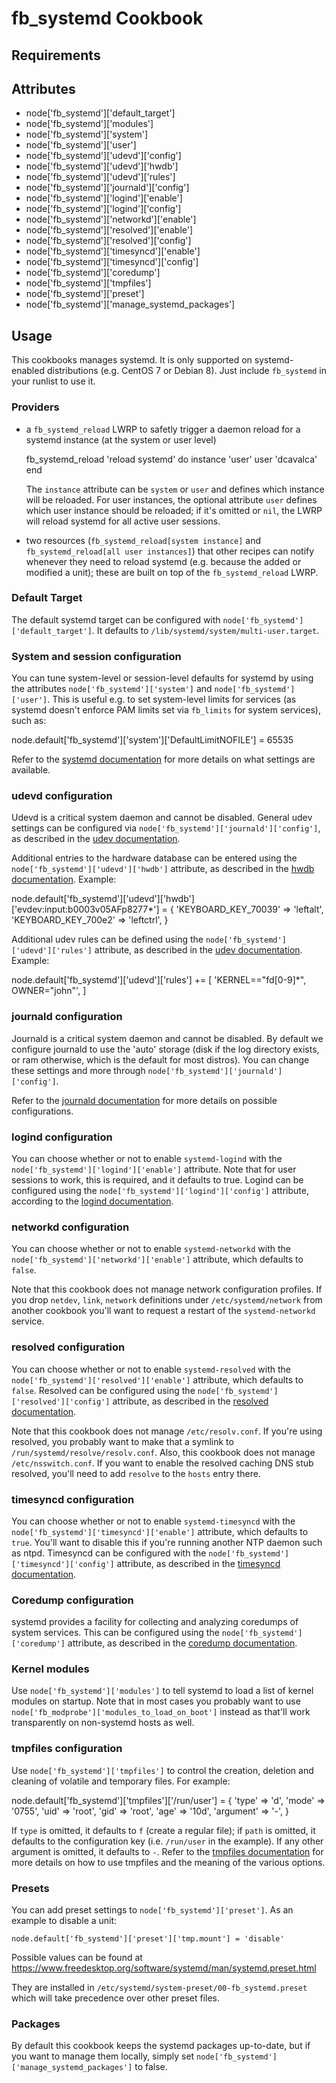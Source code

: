 fb_systemd Cookbook
====================

Requirements
------------

Attributes
----------
* node['fb_systemd']['default_target']
* node['fb_systemd']['modules']
* node['fb_systemd']['system']
* node['fb_systemd']['user']
* node['fb_systemd']['udevd']['config']
* node['fb_systemd']['udevd']['hwdb']
* node['fb_systemd']['udevd']['rules']
* node['fb_systemd']['journald']['config']
* node['fb_systemd']['logind']['enable']
* node['fb_systemd']['logind']['config']
* node['fb_systemd']['networkd']['enable']
* node['fb_systemd']['resolved']['enable']
* node['fb_systemd']['resolved']['config']
* node['fb_systemd']['timesyncd']['enable']
* node['fb_systemd']['timesyncd']['config']
* node['fb_systemd']['coredump']
* node['fb_systemd']['tmpfiles']
* node['fb_systemd']['preset']
* node['fb_systemd']['manage_systemd_packages']

Usage
-----
This cookbooks manages systemd. It is only supported on systemd-enabled 
distributions (e.g. CentOS 7 or Debian 8). Just include `fb_systemd` in your 
runlist to use it.

### Providers

* a `fb_systemd_reload` LWRP to safetly trigger a daemon reload for a systemd
  instance (at the system or user level)

    fb_systemd_reload 'reload systemd' do
      instance 'user'
      user 'dcavalca'
    end

  The `instance` attribute can be `system` or `user` and defines which instance
  will be reloaded. For user instances, the optional attribute `user` defines
  which user instance should be reloaded; if it's omitted or `nil`, the LWRP
  will reload systemd for all active user sessions.

* two resources (`fb_systemd_reload[system instance]` and 
  `fb_systemd_reload[all user instances]`) that other recipes can notify 
  whenever they need to reload systemd (e.g. because the added or modified a 
  unit); these are built on top of the `fb_systemd_reload` LWRP.

### Default Target
The default systemd target can be configured with
`node['fb_systemd']['default_target']`. It defaults to
`/lib/systemd/system/multi-user.target`.

### System and session configuration
You can tune system-level or session-level defaults for systemd by using the 
attributes `node['fb_systemd']['system']` and `node['fb_systemd']['user']`.
This is useful e.g. to set system-level limits for services (as systemd doesn't
enforce PAM limits set via `fb_limits` for system services), such as:

  node.default['fb_systemd']['system']['DefaultLimitNOFILE'] = 65535 

Refer to the 
[systemd documentation](https://www.freedesktop.org/software/systemd/man/systemd-system.conf.html) 
for more details on what settings are available.

### udevd configuration
Udevd is a critical system daemon and cannot be disabled. General udev settings
can be configured via `node['fb_systemd']['journald']['config']`, as described 
in the 
[udev documentation](https://www.freedesktop.org/software/systemd/man/udev.conf.html).

Additional entries to the hardware database can be entered using the
`node['fb_systemd']['udevd']['hwdb']` attribute, as described in the
[hwdb documentation](https://www.freedesktop.org/software/systemd/man/hwdb.html).
Example:

  node.default['fb_systemd']['udevd']['hwdb']['evdev:input:b0003v05AFp8277*'] = {
    'KEYBOARD_KEY_70039' => 'leftalt',
    'KEYBOARD_KEY_700e2' => 'leftctrl',
  }

Additional udev rules can be defined using the 
`node['fb_systemd']['udevd']['rules']` attribute, as described in the
[udev documentation](https://www.freedesktop.org/software/systemd/man/udev.html).
Example:

  node.default['fb_systemd']['udevd']['rules'] += [
    'KERNEL=="fd[0-9]*", OWNER="john"',
  ]

### journald configuration
Journald is a critical system daemon and cannot be disabled. By default we 
configure journald to use the 'auto' storage (disk if the log directory exists,
or ram otherwise, which is the default for most distros). You can change these 
settings and more through `node['fb_systemd']['journald']['config']`.

Refer to the 
[journald documentation](https://www.freedesktop.org/software/systemd/man/journald.conf.html)
for more details on possible configurations.

### logind configuration
You can choose whether or not to enable `systemd-logind` with the
`node['fb_systemd']['logind']['enable']` attribute. Note that for user sessions
to work, this is required, and it defaults to true. Logind can be configured
using the `node['fb_systemd']['logind']['config']` attribute, according to the
[logind documentation](https://www.freedesktop.org/software/systemd/man/logind.conf.html).

### networkd configuration
You can choose whether or not to enable `systemd-networkd` with the
`node['fb_systemd']['networkd']['enable']` attribute, which defaults to `false`.

Note that this cookbook does not manage network configuration profiles. If you 
drop `netdev`, `link`, `network` definitions under `/etc/systemd/network` from
another cookbook you'll want to request a restart of the `systemd-networkd`
service.

### resolved configuration
You can choose whether or not to enable `systemd-resolved` with the
`node['fb_systemd']['resolved']['enable']` attribute, which defaults to `false`.
Resolved can be configured using the `node['fb_systemd']['resolved']['config']`
attribute, as described in the
[resolved documentation](https://www.freedesktop.org/software/systemd/man/resolved.conf.html).

Note that this cookbook does not manage `/etc/resolv.conf`. If you're using 
resolved, you probably want to make that a symlink to 
`/run/systemd/resolve/resolv.conf`. Also, this cookbook does not manage 
`/etc/nsswitch.conf`. If you want to enable the resolved caching DNS stub
resolved, you'll need to add `resolve` to the `hosts` entry there.

### timesyncd configuration
You can choose whether or not to enable `systemd-timesyncd` with the
`node['fb_systemd']['timesyncd']['enable']` attribute, which defaults to `true`.
You'll want to disable this if you're running another NTP daemon such as ntpd.
Timesyncd can be configured with the `node['fb_systemd']['timesyncd']['config']`
attribute, as described in the
[timesyncd documentation](https://www.freedesktop.org/software/systemd/man/timesyncd.conf.html).

### Coredump configuration
systemd provides a facility for collecting and analyzing coredumps of system
services. This can be configured using the `node['fb_systemd']['coredump']`
attribute, as described in the
[coredump documentation](https://www.freedesktop.org/software/systemd/man/coredump.conf.html).

### Kernel modules
Use `node['fb_systemd']['modules']` to tell systemd to load a list of
kernel modules on startup. Note that in most cases you probably want to use
`node['fb_modprobe']['modules_to_load_on_boot']` instead as that'll work
transparently on non-systemd hosts as well.

### tmpfiles configuration
Use `node['fb_systemd']['tmpfiles']` to control the creation, deletion
and cleaning of volatile and temporary files. For example:

  node.default['fb_systemd']['tmpfiles']['/run/user'] = {
    'type' => 'd',
    'mode' => '0755',
    'uid' => 'root',
    'gid' => 'root',
    'age' => '10d',
    'argument' => '-',
  }

If `type` is omitted, it defaults to `f` (create a regular file); if `path` is
omitted, it defaults to the configuration key (i.e. `/run/user` in the example).
If any other argument is omitted, it defaults to `-`. Refer to the
[tmpfiles documentation](http://www.freedesktop.org/software/systemd/man/tmpfiles.d.html)
for more details on how to use tmpfiles and the meaning of the various options.

### Presets
You can add preset settings to `node['fb_systemd']['preset']`. As an example to
disable a unit:

    node.default['fb_systemd']['preset']['tmp.mount'] = 'disable'

Possible values can be found at
https://www.freedesktop.org/software/systemd/man/systemd.preset.html

They are installed in `/etc/systemd/system-preset/00-fb_systemd.preset` which 
will take precedence over other preset files.

### Packages
By default this cookbook keeps the systemd packages up-to-date, but if you
want to manage them locally, simply set
`node['fb_systemd']['manage_systemd_packages']` to false.
